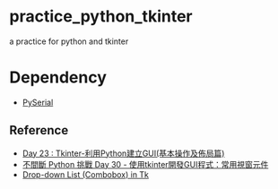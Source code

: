 # practice_python_tkinter
a practice for python and tkinter

# Dependency
- [PySerial](https://pyserial.readthedocs.io/en/latest/pyserial.html)

## Reference
- [Day 23 : Tkinter-利用Python建立GUI(基本操作及佈局篇)](https://ithelp.ithome.com.tw/articles/10278264?sc=hot)
- [不間斷 Python 挑戰 Day 30 - 使用tkinter開發GUI程式：常用視窗元件](https://vocus.cc/article/624e6738fd89780001ae7c1e)
- [Drop-down List (Combobox) in Tk ](https://pythonassets.com/posts/drop-down-list-combobox-in-tk-tkinter/)
